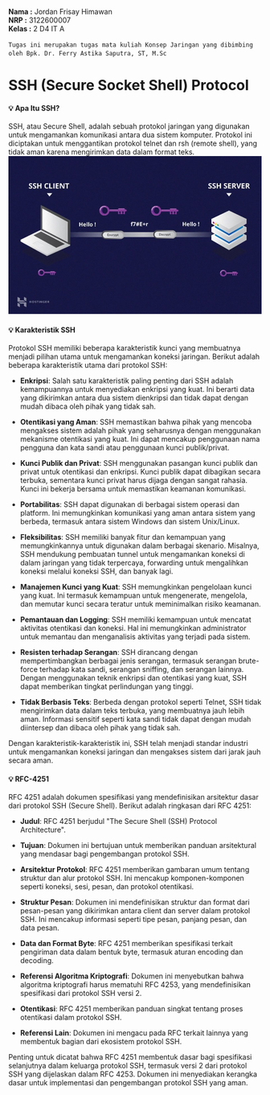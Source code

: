 **Nama  :** Jordan Frisay Himawan <br>
**NRP   :** 3122600007 <br>
**Kelas :** 2 D4 IT A <br>

`Tugas ini merupakan tugas mata kuliah Konsep Jaringan yang dibimbing oleh Bpk. Dr. Ferry Astika Saputra, ST, M.Sc`

# SSH (Secure Socket Shell) Protocol

#### :bulb: Apa Itu SSH?
SSH, atau Secure Shell, adalah sebuah protokol jaringan yang digunakan untuk mengamankan komunikasi antara dua sistem komputer. Protokol ini diciptakan untuk menggantikan protokol telnet dan rsh (remote shell), yang tidak aman karena mengirimkan data dalam format teks.<br>
![SSH](./assets/ssh.jpg)

#### :bulb: Karakteristik SSH
Protokol SSH memiliki beberapa karakteristik kunci yang membuatnya menjadi pilihan utama untuk mengamankan koneksi jaringan. Berikut adalah beberapa karakteristik utama dari protokol SSH:

- **Enkripsi**: Salah satu karakteristik paling penting dari SSH adalah kemampuannya untuk menyediakan enkripsi yang kuat. Ini berarti data yang dikirimkan antara dua sistem dienkripsi dan tidak dapat dengan mudah dibaca oleh pihak yang tidak sah.<br>

- **Otentikasi yang Aman**: SSH memastikan bahwa pihak yang mencoba mengakses sistem adalah pihak yang seharusnya dengan menggunakan mekanisme otentikasi yang kuat. Ini dapat mencakup penggunaan nama pengguna dan kata sandi atau penggunaan kunci publik/privat.<br>

- **Kunci Publik dan Privat**: SSH menggunakan pasangan kunci publik dan privat untuk otentikasi dan enkripsi. Kunci publik dapat dibagikan secara terbuka, sementara kunci privat harus dijaga dengan sangat rahasia. Kunci ini bekerja bersama untuk memastikan keamanan komunikasi.<br>

- **Portabilitas**: SSH dapat digunakan di berbagai sistem operasi dan platform. Ini memungkinkan komunikasi yang aman antara sistem yang berbeda, termasuk antara sistem Windows dan sistem Unix/Linux.<br>

- **Fleksibilitas**: SSH memiliki banyak fitur dan kemampuan yang memungkinkannya untuk digunakan dalam berbagai skenario. Misalnya, SSH mendukung pembuatan tunnel untuk mengamankan koneksi di dalam jaringan yang tidak terpercaya, forwarding untuk mengalihkan koneksi melalui koneksi SSH, dan banyak lagi.<br>

- **Manajemen Kunci yang Kuat**: SSH memungkinkan pengelolaan kunci yang kuat. Ini termasuk kemampuan untuk mengenerate, mengelola, dan memutar kunci secara teratur untuk meminimalkan risiko keamanan.<br>

- **Pemantauan dan Logging**: SSH memiliki kemampuan untuk mencatat aktivitas otentikasi dan koneksi. Hal ini memungkinkan administrator untuk memantau dan menganalisis aktivitas yang terjadi pada sistem.<br>

- **Resisten terhadap Serangan**: SSH dirancang dengan mempertimbangkan berbagai jenis serangan, termasuk serangan brute-force terhadap kata sandi, serangan sniffing, dan serangan lainnya. Dengan menggunakan teknik enkripsi dan otentikasi yang kuat, SSH dapat memberikan tingkat perlindungan yang tinggi.<br>

- **Tidak Berbasis Teks**: Berbeda dengan protokol seperti Telnet, SSH tidak mengirimkan data dalam teks terbuka, yang membuatnya jauh lebih aman. Informasi sensitif seperti kata sandi tidak dapat dengan mudah diintersep dan dibaca oleh pihak yang tidak sah.<br>

Dengan karakteristik-karakteristik ini, SSH telah menjadi standar industri untuk mengamankan koneksi jaringan dan mengakses sistem dari jarak jauh secara aman.

#### :bulb: RFC-4251
RFC 4251 adalah dokumen spesifikasi yang mendefinisikan arsitektur dasar dari protokol SSH (Secure Shell). Berikut adalah ringkasan dari RFC 4251:

- **Judul**: RFC 4251 berjudul "The Secure Shell (SSH) Protocol Architecture".<br>

- **Tujuan**: Dokumen ini bertujuan untuk memberikan panduan arsitektural yang mendasar bagi pengembangan protokol SSH.<br>

- **Arsitektur Protokol**: RFC 4251 memberikan gambaran umum tentang struktur dan alur protokol SSH. Ini mencakup komponen-komponen seperti koneksi, sesi, pesan, dan protokol otentikasi.<br>

- **Struktur Pesan**: Dokumen ini mendefinisikan struktur dan format dari pesan-pesan yang dikirimkan antara client dan server dalam protokol SSH. Ini mencakup informasi seperti tipe pesan, panjang pesan, dan data pesan.<br>

- **Data dan Format Byte**: RFC 4251 memberikan spesifikasi terkait pengiriman data dalam bentuk byte, termasuk aturan encoding dan decoding.<br>

- **Referensi Algoritma Kriptografi**: Dokumen ini menyebutkan bahwa algoritma kriptografi harus mematuhi RFC 4253, yang mendefinisikan spesifikasi dari protokol SSH versi 2.<br>

- **Otentikasi**: RFC 4251 memberikan panduan singkat tentang proses otentikasi dalam protokol SSH.<br>

- **Referensi Lain**: Dokumen ini mengacu pada RFC terkait lainnya yang membentuk bagian dari ekosistem protokol SSH.<br>

Penting untuk dicatat bahwa RFC 4251 membentuk dasar bagi spesifikasi selanjutnya dalam keluarga protokol SSH, termasuk versi 2 dari protokol SSH yang dijelaskan dalam RFC 4253. Dokumen ini menyediakan kerangka dasar untuk implementasi dan pengembangan protokol SSH yang aman.